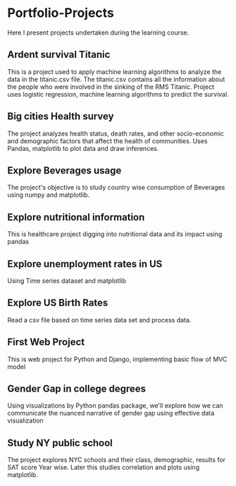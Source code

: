 # Portfolio-Projects
Here I present projects undertaken during the learning course.

## Ardent survival Titanic 
This is a project used to apply machine learning algorithms to analyze the data in the titanic.csv file. The titanic.csv contains all the information about the people who were involved in the sinking of the RMS Titanic. Project uses logistic regression, machine learning algorithms to predict the survival.

## Big cities Health survey 
The project analyzes health status, death rates, and other socio-economic and demographic factors that affect the health of communities. Uses Pandas, matplotlib to plot data and draw inferences.

## Explore Beverages usage 
The project's objective is to study country wise consumption of Beverages using numpy and matplotlib.

## Explore nutritional information 
This is healthcare project digging into nutritional data and its impact using pandas

## Explore unemployment rates in US 
Using Time series dataset and matplotlib

## Explore US Birth Rates 
Read a csv file based on time series data set and process data.

## First Web Project 
This is web project for Python and Django, implementing basic flow of MVC model

## Gender Gap in college degrees 
Using visualizations by Python pandas package, we'll explore how we can communicate the nuanced narrative of gender gap using effective data visualization

## Study NY public school 
The project explores NYC schools and their class, demographic, results for SAT score Year wise. Later this studies correlation and plots using matplotlib.

